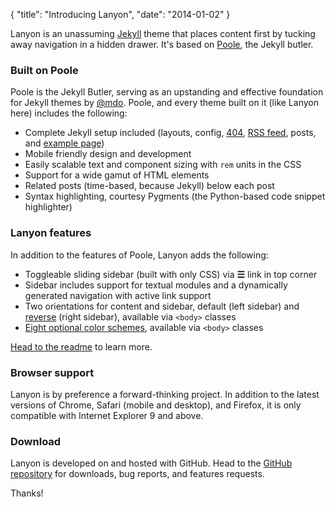 {
    "title": "Introducing Lanyon",
    "date": "2014-01-02"
}

Lanyon is an unassuming [Jekyll](http://jekyllrb.com) theme that
places content first by tucking away navigation in a hidden
drawer. It's based on [Poole](http://getpoole.com), the Jekyll butler.

### Built on Poole

Poole is the Jekyll Butler, serving as an upstanding and effective
foundation for Jekyll themes by
[@mdo](https://twitter.com/mdo). Poole, and every theme built on it
(like Lanyon here) includes the following:

* Complete Jekyll setup included (layouts, config, [404](/404), [RSS
  feed](/index.xml), posts, and [example page](/about))
* Mobile friendly design and development
* Easily scalable text and component sizing with `rem` units in the
  CSS
* Support for a wide gamut of HTML elements
* Related posts (time-based, because Jekyll) below each post
* Syntax highlighting, courtesy Pygments (the Python-based code
  snippet highlighter)

### Lanyon features

In addition to the features of Poole, Lanyon adds the following:

* Toggleable sliding sidebar (built with only CSS) via **☰** link in
  top corner
* Sidebar includes support for textual modules and a dynamically
  generated navigation with active link support
* Two orientations for content and sidebar, default (left sidebar) and
  [reverse](https://github.com/poole/lanyon#reverse-layout) (right
  sidebar), available via `<body>` classes
* [Eight optional color
  schemes](https://github.com/poole/lanyon#themes), available via
  `<body>` classes

[Head to the readme](https://github.com/poole/lanyon#readme) to learn
more.

### Browser support

Lanyon is by preference a forward-thinking project. In addition to the
latest versions of Chrome, Safari (mobile and desktop), and Firefox,
it is only compatible with Internet Explorer 9 and above.

### Download

Lanyon is developed on and hosted with GitHub. Head to the <a
href="https://github.com/poole/lanyon">GitHub repository</a> for
downloads, bug reports, and features requests.

Thanks!
